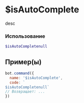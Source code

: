 # $isAutoComplete
desc
### Использование
```php
$isAutoCompletenull
```

## Пример(ы)

```javascript
bot.command({
  name: '$isAutoComplete',
  code: `
$isAutoCompletenull`
// Возвращает: ...
})
```
